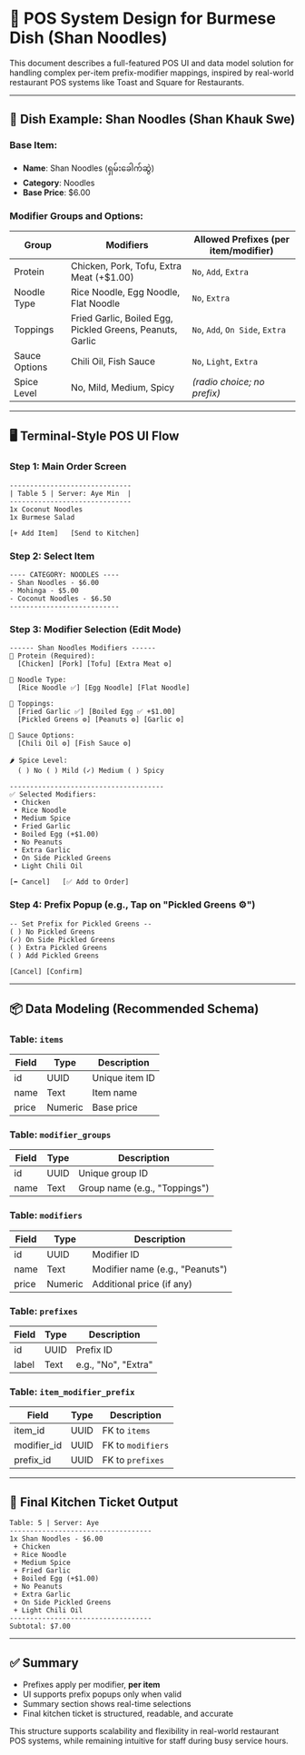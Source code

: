 # 🍜 POS System Design for Burmese Dish (Shan Noodles)

This document describes a full-featured POS UI and data model solution for handling complex per-item prefix-modifier mappings, inspired by real-world restaurant POS systems like Toast and Square for Restaurants.

---

## 🥡 Dish Example: Shan Noodles (Shan Khauk Swe)

### Base Item:

- **Name**: Shan Noodles (ရှမ်းခေါက်ဆွဲ)
- **Category**: Noodles
- **Base Price**: \$6.00

### Modifier Groups and Options:

| Group         | Modifiers                                                 | Allowed Prefixes (per item/modifier) |
| ------------- | --------------------------------------------------------- | ------------------------------------ |
| Protein       | Chicken, Pork, Tofu, Extra Meat (+\$1.00)                 | `No`, `Add`, `Extra`                 |
| Noodle Type   | Rice Noodle, Egg Noodle, Flat Noodle                      | `No`, `Extra`                        |
| Toppings      | Fried Garlic, Boiled Egg, Pickled Greens, Peanuts, Garlic | `No`, `Add`, `On Side`, `Extra`      |
| Sauce Options | Chili Oil, Fish Sauce                                     | `No`, `Light`, `Extra`               |
| Spice Level   | No, Mild, Medium, Spicy                                   | *(radio choice; no prefix)*          |

---

## 🖥️ Terminal-Style POS UI Flow

### Step 1: Main Order Screen

```
------------------------------
| Table 5 | Server: Aye Min  |
------------------------------
1x Coconut Noodles
1x Burmese Salad

[+ Add Item]   [Send to Kitchen]
```

### Step 2: Select Item

```
---- CATEGORY: NOODLES ----
- Shan Noodles - $6.00
- Mohinga - $5.00
- Coconut Noodles - $6.50
---------------------------
```

### Step 3: Modifier Selection (Edit Mode)

```
------ Shan Noodles Modifiers ------
🐓 Protein (Required):
  [Chicken] [Pork] [Tofu] [Extra Meat ⚙️]

🍜 Noodle Type:
  [Rice Noodle ✅] [Egg Noodle] [Flat Noodle]

🧂 Toppings:
  [Fried Garlic ✅] [Boiled Egg ✅ +$1.00]
  [Pickled Greens ⚙️] [Peanuts ⚙️] [Garlic ⚙️]

🥣 Sauce Options:
  [Chili Oil ⚙️] [Fish Sauce ⚙️]

🌶 Spice Level:
  ( ) No ( ) Mild (✓) Medium ( ) Spicy

--------------------------------------
✅ Selected Modifiers:
 • Chicken
 • Rice Noodle
 • Medium Spice
 • Fried Garlic
 • Boiled Egg (+$1.00)
 • No Peanuts
 • Extra Garlic
 • On Side Pickled Greens
 • Light Chili Oil

[⬅️ Cancel]   [✅ Add to Order]
```

### Step 4: Prefix Popup (e.g., Tap on "Pickled Greens ⚙️")

```
-- Set Prefix for Pickled Greens --
( ) No Pickled Greens
(✓) On Side Pickled Greens
( ) Extra Pickled Greens
( ) Add Pickled Greens

[Cancel] [Confirm]
```

---

## 📦 Data Modeling (Recommended Schema)

### Table: `items`

| Field | Type    | Description    |
| ----- | ------- | -------------- |
| id    | UUID    | Unique item ID |
| name  | Text    | Item name      |
| price | Numeric | Base price     |

### Table: `modifier_groups`

| Field | Type | Description                   |
| ----- | ---- | ----------------------------- |
| id    | UUID | Unique group ID               |
| name  | Text | Group name (e.g., "Toppings") |

### Table: `modifiers`

| Field | Type    | Description                     |
| ----- | ------- | ------------------------------- |
| id    | UUID    | Modifier ID                     |
| name  | Text    | Modifier name (e.g., "Peanuts") |
| price | Numeric | Additional price (if any)       |

### Table: `prefixes`

| Field | Type | Description         |
| ----- | ---- | ------------------- |
| id    | UUID | Prefix ID           |
| label | Text | e.g., "No", "Extra" |

### Table: `item_modifier_prefix`

| Field        | Type | Description       |
| ------------ | ---- | ----------------- |
| item\_id     | UUID | FK to `items`     |
| modifier\_id | UUID | FK to `modifiers` |
| prefix\_id   | UUID | FK to `prefixes`  |

---

## 🧾 Final Kitchen Ticket Output

```
Table: 5 | Server: Aye
-----------------------------------
1x Shan Noodles - $6.00
 + Chicken
 + Rice Noodle
 + Medium Spice
 + Fried Garlic
 + Boiled Egg (+$1.00)
 + No Peanuts
 + Extra Garlic
 + On Side Pickled Greens
 + Light Chili Oil
-----------------------------------
Subtotal: $7.00
```

---

## ✅ Summary

- Prefixes apply per modifier, **per item**
- UI supports prefix popups only when valid
- Summary section shows real-time selections
- Final kitchen ticket is structured, readable, and accurate

This structure supports scalability and flexibility in real-world restaurant POS systems, while remaining intuitive for staff during busy service hours.

